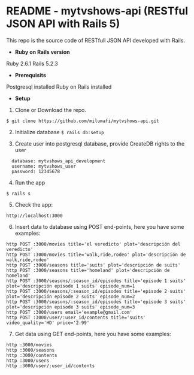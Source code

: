 # README - mytvshows-api (RESTful JSON API with Rails 5) 

This repo is the source code of RESTfull JSON API developed with Rails.

* **Ruby on Rails version**

Ruby 2.6.1
Rails 5.2.3

* **Prerequisits**

Postgresql installed
Ruby on Rails installed

* **Setup**

1. Clone or Download the repo.

`$ git clone https://github.com/milumafi/mytvshows-api.git`

2. Initialize database
`$ rails db:setup`

3. Create user into postgresql database, provide CreateDB rights to the user

```
  database: mytvshows_api_development
  username: mytvshows_user
  password: 12345678
```

4. Run the app

`$ rails s`

5. Check the app:

`http://localhost:3000`

6. Insert data to database using POST end-points, here you have some examples:

```
http POST :3000/movies title='el veredicto' plot='descripción del veredicto'
http POST :3000/movies title='walk,ride,rodeo' plot='descripción de walk,ride,rodeo'
http POST :3000/seasons title='suits' plot='descripción de suits'
http POST :3000/seasons title='homeland' plot='descripción de homeland'
http POST :3000/seasons/:season_id/episodes title='episode 1 suits' plot='descripción episode 1 suits' episode_num=1
http POST :3000/seasons/:season_id/episodes title='episode 2 suits' plot='descripción episode 2 suits' episode_num=2
http POST :3000/seasons/:season_id/episodes title='episode 3 suits' plot='descripción episode 3 suits' episode_num=3
http POST :3000/users email='example@gmail.com'
http POST :3000/user/:user_id/contents title='suits' video_quality='HD' price='2.99'
```

7. Get data using GET end-points, here you have some examples:

```
http :3000/movies
http :3000/seasons
http :3000/contents
http :3000/users
http :3000/user/:user_id/contents
```



